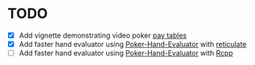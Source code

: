 # TODO

- [x] Add vignette demonstrating video poker [pay tables](https://www.gamblingsites.org/casino/video-poker/pay-tables/)
- [x] Add faster hand evaluator using [Poker-Hand-Evaluator](https://github.com/HenryRLee/PokerHandEvaluator) with [reticulate](https://rstudio.github.io/reticulate/index.html)
- [ ] Add faster hand evaluator using [Poker-Hand-Evaluator](https://github.com/HenryRLee/PokerHandEvaluator) with [Rcpp](https://adv-r.hadley.nz/rcpp.html)
